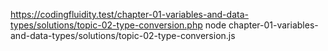https://codingfluidity.test/chapter-01-variables-and-data-types/solutions/topic-02-type-conversion.php
node chapter-01-variables-and-data-types/solutions/topic-02-type-conversion.js
